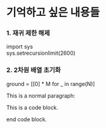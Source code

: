 # 기억하고 싶은 내용들

### 1. 재귀 제한 해제

  import sys    
  sys.setrecursionlimit(2600)

### 2. 2차원 배열 초기화
  
  ground =  [[0]      * M for _ in range(N)]


This is a normal paragraph:

  This is a code block.
    
end code block.
